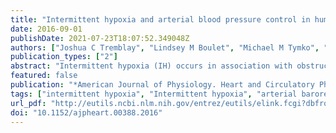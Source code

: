 ```yaml
---
title: "Intermittent hypoxia and arterial blood pressure control in humans: role of the peripheral vasculature and carotid baroreflex."
date: 2016-09-01
publishDate: 2021-07-23T18:07:52.349048Z
authors: ["Joshua C Tremblay", "Lindsey M Boulet", "Michael M Tymko", "Glen E Foster"]
publication_types: ["2"]
abstract: "Intermittent hypoxia (IH) occurs in association with obstructive sleep apnea and likely contributes to the pathogenesis of hypertension. The purpose of this study was to examine the putative early adaptations at the level of the peripheral vasculature and carotid baroreflex (CBR) that may promote the development of hypertension. Ten healthy male participants (26 ± 1 yr, BMI = 24 ± 1 kg/m(2)) were exposed to 6 h of IH (1-min cycles of normoxia and hypoxia) and SHAM in a single-blinded, counterbalanced crossover study design. Ambulatory blood pressure was measured during each condition and the following night. Vascular strain of the carotid and femoral artery, a measure of localized arterial stiffness, and hemodynamic shear patterns in the brachial and femoral arteries were measured during each condition. Brachial artery reactive hyperemia flow-mediated vasodilation was assessed before and after each condition as a measure of endothelial function. CBR function and its control over leg vascular conductance (LVC) were measured after each condition with a variable-pressure neck chamber. Intermittent hypoxia 1) increased nighttime pulse pressure by 3.2 ± 1.3 mmHg, 2) altered femoral but not brachial artery hemodynamics, 3) did not affect brachial artery endothelial function, 4) reduced vascular strain in the carotid and possibly femoral artery, and 5) shifted CBR mean arterial pressure (MAP) to higher MAP while blunting LVC responses to CBR loading. These results suggest limb-specific vascular impairments, reduced vascular strain, and CBR resetting combined with blunted LVC responses are factors in the early pathogenesis of IH-induced development of hypertension."
featured: false
publication: "*American Journal of Physiology. Heart and Circulatory Physiology*"
tags: ["intermittent hypoxia", "Intermittent hypoxia", "arterial baroreflex", "Hypertension", "vascular strain imaging", "Hypoxia", "Flow mediated dilatation", "Ambulatory blood pressure", "Humans", "Adult", "Male", "Endothelium", "Vascular", "Sleep Apnea", "Obstructive", "Arterial Pressure", "baroreflex", "Baroreflex", "blood pressure", "Blood Pressure Monitoring", "Ambulatory", "Brachial Artery", "Carotid Arteries", "Femoral Artery", "Healthy Volunteers", "hemodynamics", "Hyperemia", "Ultrasonography", "vascular function", "Vascular Stiffness", "Vasodilation"]
url_pdf: "http://eutils.ncbi.nlm.nih.gov/entrez/eutils/elink.fcgi?dbfrom=pubmed&id=27402667&retmode=ref&cmd=prlinks"
doi: "10.1152/ajpheart.00388.2016"
---
```


